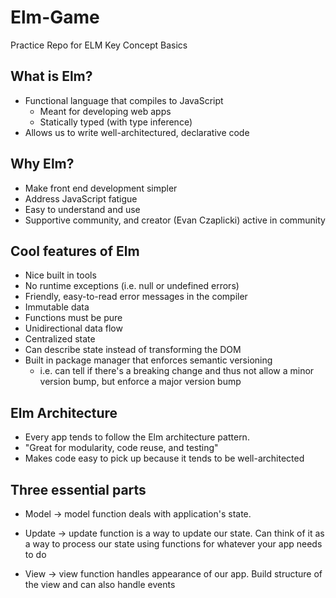 # Elm-Game

Practice Repo for ELM Key Concept Basics


## What is Elm?
- Functional language that compiles to JavaScript
	- Meant for developing web apps
	- Statically typed (with type inference)
- Allows us to write well-architectured, declarative code

## Why Elm?
- Make front end development simpler
- Address JavaScript fatigue
- Easy to understand and use
- Supportive community, and creator (Evan Czaplicki) active in community

## Cool features of Elm
- Nice built in tools
- No runtime exceptions (i.e. null or undefined errors)
- Friendly, easy-to-read error messages in the compiler
- Immutable data
- Functions must be pure
- Unidirectional data flow
- Centralized state
- Can describe state instead of transforming the DOM
- Built in package manager that enforces semantic versioning
	- i.e. can tell if there's a breaking change and thus not allow
	a minor version bump, but enforce a major version bump

## Elm Architecture

- Every app tends to follow the Elm architecture pattern.
- "Great for modularity, code reuse, and testing"
- Makes code easy to pick up because it tends to be well-architected

## Three essential parts

- Model -> model function deals with application's state.

- Update -> update function is a way to update our state. Can think of it
						as a way to process our state using functions for whatever
						your app needs to do

- View -> view function handles appearance of our app. Build structure of the view
					and can also handle events



